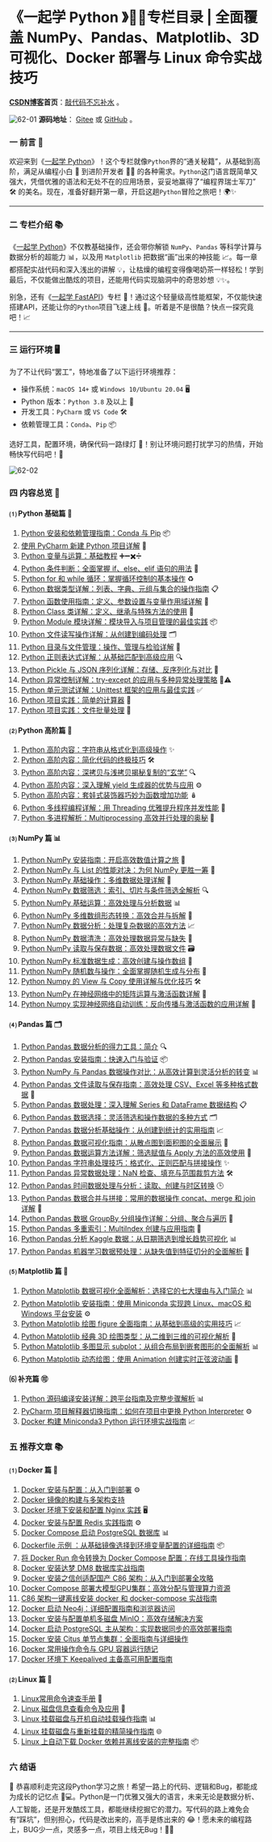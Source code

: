 # 《一起学 Python 》🐍✨专栏目录 | 全面覆盖 NumPy、Pandas、Matplotlib、3D 可视化、Docker 部署与 Linux 命令实战技巧


**[CSDN博客](https://blog.csdn.net/u014394049)首页**：[敲代码不忘补水](https://blog.csdn.net/u014394049) 。

![62-01](https://i-blog.csdnimg.cn/direct/b6835e7c764c400c8294518a41515c8e.png#pic_center)
**源码地址**： [Gitee](https://gitee.com/ttfont/your-python) 或 [GitHub](https://github.com/ttfont/your-python) 。

### 一 前言 📖

欢迎来到《[一起学 Python](https://blog.csdn.net/u014394049/category_12778339.html)》！这个专栏就像`Python`界的“通关秘籍”，从基础到高阶，满足从编程小白 👶 到进阶开发者 👨‍💻 的各种需求。`Python`这门语言既简单又强大，凭借优雅的语法和无处不在的应用场景，妥妥地赢得了“编程界瑞士军刀” 🛠️ 的美名。现在，准备好翻开第一章，开启这趟`Python`冒险之旅吧！🌍✨

------

### 二 专栏介绍 📚

《[一起学 Python](https://blog.csdn.net/u014394049/category_12778339.html)》不仅教基础操作，还会带你解锁 `NumPy`、`Pandas` 等科学计算与数据分析的超能力 📊，以及用 `Matplotlib` 把数据“画”出来的神技能 📈。每一章都搭配实战代码和深入浅出的讲解 💡，让枯燥的编程变得像喝奶茶一样轻松！学到最后，不仅能做出酷炫的项目，还能用代码实现脑洞中的奇思妙想 💡✨。

别急，还有《[一起学 FastAPI](https://blog.csdn.net/u014394049/category_12821373.html)》专栏 🚀！通过这个轻量级高性能框架，不仅能快速搭建API，还能让你的`Python`项目飞速上线 💪。听着是不是很酷？快点一探究竟吧！📈

------

### 三 运行环境 🖥️

为了不让代码“罢工”，特地准备了以下运行环境推荐：

- 操作系统：`macOS 14+` 或 `Windows 10/Ubuntu 20.04` 🖥️
- Python 版本：`Python 3.8` 及以上 🐍
- 开发工具：`PyCharm` 或 `VS Code` 🛠️
- 依赖管理工具：`Conda`、`Pip` 📦

选好工具，配置环境，确保代码一路绿灯 🚦！别让环境问题打扰学习的热情，开始畅快写代码吧！🚀

![62-02](https://i-blog.csdnimg.cn/direct/ef0d37dd9ae74105885d7f5932d0a5ef.png#pic_center)


### 四 内容总览 📝

#### ⑴ Python 基础篇 🐣

1. [Python 安装和依赖管理指南：Conda 与 Pip](https://water-code.blog.csdn.net/article/details/141992786) 📦
2. [使用 PyCharm 新建 Python 项目详解](https://water-code.blog.csdn.net/article/details/142092013) 🔧
3. [Python 变量与运算：基础教程](https://water-code.blog.csdn.net/article/details/142093973) ➕➖✖️➗
4. [Python 条件判断：全面掌握 if、else、elif 语句的用法](https://water-code.blog.csdn.net/article/details/142130650) 🔄
5. [Python for 和 while 循环：掌握循环控制的基本操作](https://water-code.blog.csdn.net/article/details/142132425) ♻️
6. [Python 数据类型详解：列表、字典、元组与集合的操作指南](https://water-code.blog.csdn.net/article/details/142167052) 📋
7. [Python 函数使用指南：定义、参数设置与变量作用域详解](https://water-code.blog.csdn.net/article/details/142168924) 📝
8. [Python Class 类详解：定义、继承与特殊方法的使用](https://water-code.blog.csdn.net/article/details/142202508) 🧱
9. [Python Module 模块详解：模块导入与项目管理的最佳实践](https://water-code.blog.csdn.net/article/details/142211375) 📦
10. [Python 文件读写操作详解：从创建到编码处理](https://water-code.blog.csdn.net/article/details/142252859) 🗂️
11. [Python 目录与文件管理：操作、管理与检验详解](https://water-code.blog.csdn.net/article/details/142253705) 📂
12. [Python 正则表达式详解：从基础匹配到高级应用](https://water-code.blog.csdn.net/article/details/142284701) 🔍
13. [Python Pickle 与 JSON 序列化详解：存储、反序列化与对比](https://water-code.blog.csdn.net/article/details/142285797) 🔄
14. [Python 异常控制详解：try-except 的应用与多种异常处理策略](https://water-code.blog.csdn.net/article/details/142302747) 🚫⚠️
15. [Python 单元测试详解：Unittest 框架的应用与最佳实践](https://water-code.blog.csdn.net/article/details/142303705) ✅
16. [Python 项目实践：简单的计算器](https://water-code.blog.csdn.net/article/details/142324497) 🧮
17. [Python 项目实践：文件批量处理](https://water-code.blog.csdn.net/article/details/142325760) 📑

#### ⑵ Python 高阶篇 🚀

1. [Python 高阶内容：字符串从格式化到高级操作](https://water-code.blog.csdn.net/article/details/142374372) ✨
2. [Python 高阶内容：简化代码的终极技巧](https://water-code.blog.csdn.net/article/details/142410904) 🛠️
3. [Python 高阶内容：深拷贝与浅拷贝揭秘复制的“玄学”](https://water-code.blog.csdn.net/article/details/142410985) 🔍
4. [Python 高阶内容：深入理解 yield 生成器的优势与应用](https://water-code.blog.csdn.net/article/details/142449617) ⚙️
5. [Python 高阶内容：套娃式装饰器巧妙为函数增加功能](https://water-code.blog.csdn.net/article/details/142449722) 🪆
6. [Python 多线程编程详解：用 Threading 优雅提升程序并发性能](https://water-code.blog.csdn.net/article/details/142479805) 🚦
7. [Python 多进程解析：Multiprocessing 高效并行处理的奥秘](https://water-code.blog.csdn.net/article/details/142481935) 🚄

#### ⑶ NumPy 篇 📊

1. [Python NumPy 安装指南：开启高效数值计算之旅](https://water-code.blog.csdn.net/article/details/142518237) 🔢
2. [Python NumPy 与 List 的性能对决：为何 NumPy 更胜一筹](https://water-code.blog.csdn.net/article/details/142518289) 🥇
3. [Python NumPy 基础操作：多维数据处理详解](https://water-code.blog.csdn.net/article/details/142551614) 📐
4. [Python NumPy 数据筛选：索引、切片与条件筛选全解析](https://water-code.blog.csdn.net/article/details/142556462) 🔍
5. [Python NumPy 基础运算：高效处理与分析数据](https://water-code.blog.csdn.net/article/details/142587031) 📊
6. [Python NumPy 多维数组形态转换：高效合并与拆解](https://water-code.blog.csdn.net/article/details/142592720) 🔄
7. [Python NumPy 数据分析：处理复杂数据的高效方法](https://water-code.blog.csdn.net/article/details/142612931) 📈
8. [Python NumPy 数据清洗：高效处理数据异常与缺失](https://water-code.blog.csdn.net/article/details/142618293) 🧼
9. [Python NumPy 读取与保存数据：高效处理数据文件](https://water-code.blog.csdn.net/article/details/142639691) 🗃️
10. [Python NumPy 标准数据生成：高效创建与操作数组](https://water-code.blog.csdn.net/article/details/142644239) 📏
11. [Python NumPy 随机数与操作：全面掌握随机生成与分布](https://water-code.blog.csdn.net/article/details/142654667) 🎲
12. [Python Numpy 的 View 与 Copy 使用详解与优化技巧](https://water-code.blog.csdn.net/article/details/143023638) 🛠️
13. [Python NumPy 在神经网络中的矩阵运算与激活函数详解](https://water-code.blog.csdn.net/article/details/143058572) 🧠
14. [Python Numpy 实现神经网络自动训练：反向传播与激活函数的应用详解](https://water-code.blog.csdn.net/article/details/143163080) 🤖

#### ⑷ Pandas 篇 🗂️

1. [Python Pandas 数据分析的得力工具：简介](https://water-code.blog.csdn.net/article/details/143183909) 🔍
2. [Python Pandas 安装指南：快速入门与验证](https://water-code.blog.csdn.net/article/details/143184563) 📦
3. [Python NumPy 与 Pandas 数据操作对比：从高效计算到灵活分析的转变](https://water-code.blog.csdn.net/article/details/143202502) 📊
4. [Python Pandas 文件读取与保存指南：高效处理 CSV、Excel 等多种格式数据](https://water-code.blog.csdn.net/article/details/143208896) 📑
5. [Python Pandas 数据处理：深入理解 Series 和 DataFrame 数据结构](https://water-code.blog.csdn.net/article/details/143217091) 📋
6. [Python Pandas 数据选择：灵活筛选和操作数据的多种方式](https://water-code.blog.csdn.net/article/details/143238957) 🗂️
7. [Python Pandas 数据分析基础操作：从创建到统计的实用指南](https://water-code.blog.csdn.net/article/details/143303349) 📈
8. [Python Pandas 数据可视化指南：从散点图到面积图的全面展示](https://water-code.blog.csdn.net/article/details/143366051) 🎨
9. [Python Pandas 数据运算方法详解：筛选赋值与 Apply 方法的高效使用](https://water-code.blog.csdn.net/article/details/143571891) 🔄
10. [Python Pandas 字符串处理技巧：格式化、正则匹配与拼接操作](https://water-code.blog.csdn.net/article/details/143571959) ✨
11. [Python Pandas 异常数据处理：NaN 检查、填充与范围裁剪方法](https://water-code.blog.csdn.net/article/details/143704645) 🛠️
12. [Python Pandas 时间数据处理与分析：读取、创建与时区转换](https://water-code.blog.csdn.net/article/details/143704775) 🕒
13. [Python Pandas 数据合并与拼接：常用的数据操作 concat、merge 和 join 详解](https://water-code.blog.csdn.net/article/details/143758488) 🔗
14. [Python Pandas 数据 GroupBy 分组操作详解：分组、聚合与遍历](https://water-code.blog.csdn.net/article/details/143804896) 🧮
15. [Python Pandas 多重索引：MultiIndex 创建与应用指南](https://water-code.blog.csdn.net/article/details/143804963) 📌
16. [Python Pandas 分析 Kaggle 数据：从日期筛选到增长趋势可视化](https://water-code.blog.csdn.net/article/details/143845452) 📊
17. [Python Pandas 机器学习数据预处理：从缺失值到特征切分的全面解析](https://water-code.blog.csdn.net/article/details/143845590) 🧠

#### ⑸ Matplotlib 篇 🎨

1. [Python Matplotlib 数据可视化全面解析：选择它的七大理由与入门简介](https://water-code.blog.csdn.net/article/details/143873531) 📊
2. [Python Matplotlib 安装指南：使用 Miniconda 实现跨 Linux、macOS 和 Windows 平台安装](https://water-code.blog.csdn.net/article/details/143873694) ⚙️
3. [Python Matplotlib 绘图 figure 全面指南：从基础到高级的实用技巧](https://water-code.blog.csdn.net/article/details/143920572) 📈
4. [Python Matplotlib 经典 3D 绘图类型：从二维到三维的可视化解析](https://water-code.blog.csdn.net/article/details/143962459) 🎥
5. [Python Matplotlib 多图显示 subplot：从组合布局到嵌套图形的全面解析](https://water-code.blog.csdn.net/article/details/143962672) 📊
6. [Python Matplotlib 动态绘图：使用 Animation 创建实时正弦波动画](https://water-code.blog.csdn.net/article/details/143979499) 🌊

#### ⑹ 补充篇 🉑

1. [Python 源码编译安装详解：跨平台指南及完整步骤解析](https://water-code.blog.csdn.net/article/details/142828459) 📊
2. [PyCharm 项目解释器切换指南：如何在项目中更换 Python Interpreter](https://water-code.blog.csdn.net/article/details/142828922) ⚙️
3. [Docker 构建 Miniconda3 Python 运行环境实战指南](https://water-code.blog.csdn.net/article/details/143026041) 📈

### 五 推荐文章 📚

#### ⑴ Docker 篇 🐳

1. [Docker 安装与配置：从入门到部署](https://water-code.blog.csdn.net/article/details/141896710) ⚙️
2. [Docker 镜像的构建与多架构支持](https://water-code.blog.csdn.net/article/details/141993381)
3. [Docker 环境下安装和配置 Nginx 实践](https://water-code.blog.csdn.net/article/details/141923921) 🖥️
4. [Docker 安装与配置 Redis 实践指南](https://water-code.blog.csdn.net/article/details/141950680) ⚙️
5. [Docker Compose 启动 PostgreSQL 数据库](https://water-code.blog.csdn.net/article/details/142315190) 📊
6. [Dockerfile 示例 ：从基础镜像选择到环境变量配置的详细指南](https://water-code.blog.csdn.net/article/details/143165075) 📦
7. [将 Docker Run 命令转换为 Docker Compose 配置：在线工具操作指南](https://water-code.blog.csdn.net/article/details/142957195)
8. [Docker 安装达梦 DM8 数据库实战指南](https://water-code.blog.csdn.net/article/details/142955852)
9. [Docker 安装之信创适配国产 C86 架构：从入门到部署全攻略](https://water-code.blog.csdn.net/article/details/141897144)
10. [Docker Compose 部署大模型GPU集群：高效分配与管理算力资源](https://water-code.blog.csdn.net/article/details/142686557)
11. [C86 架构一键离线安装 docker 和 docker-compose 实战指南](https://water-code.blog.csdn.net/article/details/142874081)
12. [Docker 启动 Neo4j：详细配置指南和浏览器访问](https://water-code.blog.csdn.net/article/details/142718870)
13. [Docker 安装与配置单机多磁盘 MinIO：高效存储解决方案](https://water-code.blog.csdn.net/article/details/142686716)
14. [Docker 启动 PostgreSQL 主从架构：实现数据同步的高效部署指南](https://water-code.blog.csdn.net/article/details/142697518)
15. [Docker 安装 Citus 单节点集群：全面指南与详细操作](https://water-code.blog.csdn.net/article/details/142675293)
16. [Docker 常用操作命令与 GPU 容器运行随记](https://water-code.blog.csdn.net/article/details/142052108)
17. [Docker 环境下 Keepalived 主备高可用配置指南](https://water-code.blog.csdn.net/article/details/141950959)

#### ⑵ Linux 篇 🐧

1. [Linux常用命令速查手册](https://water-code.blog.csdn.net/article/details/142032257) 📁
2. [Linux 磁盘信息查看命令及应用](https://water-code.blog.csdn.net/article/details/142032432) 🔐
3. [Linux 挂载磁盘与开机自动挂载操作指南](https://water-code.blog.csdn.net/article/details/142032795) 📊
4. [Linux 挂载磁盘与重新挂载的精简操作指南](https://water-code.blog.csdn.net/article/details/142032918) 🌐
5. [Linux 上自动下载 Docker 依赖并离线安装的完整指南](https://water-code.blog.csdn.net/article/details/142048915) 📦

### 六 结语

🎉 恭喜顺利走完这段Python学习之旅！希望一路上的代码、逻辑和Bug，都能成为成长的记忆点 🐍💻。Python是一门优雅又强大的语言，未来无论是数据分析、人工智能，还是开发酷炫工具，都能继续挖掘它的潜力。写代码的路上难免会有“踩坑”，但别担心，代码是改出来的，高手是练出来的 😂！愿未来的编程路上，BUG少一点，灵感多一点，项目上线无Bug！🚀🌟

